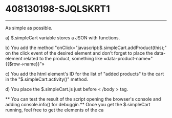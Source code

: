 # 408130198-SJQLSKRT1

___
As simple as possible. 

a) $.simpleCart variable stores a JSON with functions.

b) You add the method "onClick="javascript:$.simpleCart.addProduct(this);" on the click event of the desired element and don't forget to place the data-element related to the product, something like «data-product-name="{{$row->name}}"»

c) You add the html element's ID for the list of "added products" to the cart in the "$.simpleCart.activity()" method.

d) You place the $.simpleCart.js just before < /body > tag.



** You can test the result of the script opening the browser's console and adding console.info() for debuggin.** 
Once you get the $.simpleCart running, feel free to get the elements of the ca
